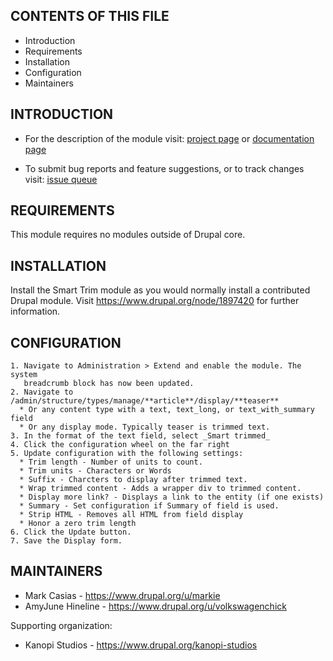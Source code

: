 CONTENTS OF THIS FILE
---------------------

 * Introduction
 * Requirements
 * Installation
 * Configuration
 * Maintainers

INTRODUCTION
------------

 * For the description of the module visit:
   [project page](https://www.drupal.org/project/smart_trim)
   or
   [documentation page](https://www.drupal.org/docs/contributed-modules/smart-trim)

 * To submit bug reports and feature suggestions, or to track changes visit: 
   [issue queue](https://www.drupal.org/project/issues/smart_trim)

REQUIREMENTS
------------

This module requires no modules outside of Drupal core.

INSTALLATION
------------

Install the Smart Trim module as you would normally install a contributed Drupal module. Visit https://www.drupal.org/node/1897420 for further information.

CONFIGURATION
-------------

    1. Navigate to Administration > Extend and enable the module. The system
       breadcrumb block has now been updated.
    2. Navigate to /admin/structure/types/manage/**article**/display/**teaser**
      * Or any content type with a text, text_long, or text_with_summary field
      * Or any display mode. Typically teaser is trimmed text.
    3. In the format of the text field, select _Smart trimmed_
    4. Click the configuration wheel on the far right
    5. Update configuration with the following settings:
      * Trim length - Number of units to count.
      * Trim units - Characters or Words
      * Suffix - Charcters to display after trimmed text.
      * Wrap trimmed content - Adds a wrapper div to trimmed content.
      * Display more link? - Displays a link to the entity (if one exists)
      * Summary - Set configuration if Summary of field is used.
      * Strip HTML - Removes all HTML from field display
      * Honor a zero trim length
    6. Click the Update button.
    7. Save the Display form.

MAINTAINERS
-----------

 * Mark Casias - https://www.drupal.org/u/markie
 * AmyJune Hineline - https://www.drupal.org/u/volkswagenchick

Supporting organization:

 * Kanopi Studios - https://www.drupal.org/kanopi-studios
